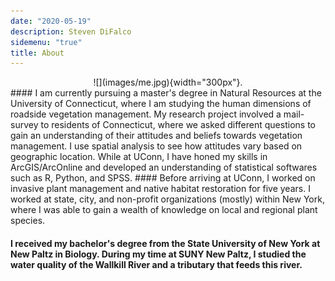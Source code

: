 ```yaml
---
date: "2020-05-19"
description: Steven DiFalco
sidemenu: "true"
title: About
---
```

<center>
![](images/me.jpg){width="300px"}.
</center>
#### I am currently pursuing a master's degree in Natural Resources at the University of Connecticut, where I am studying the human dimensions of roadside vegetation management. My research project involved a mail-survey to residents of Connecticut, where we asked different questions to gain an understanding of their attitudes and beliefs towards vegetation management. I use spatial analysis to see how attitudes vary based on geographic location. While at UConn, I have honed my skills in ArcGIS/ArcOnline and developed an understanding of statistical softwares such as R, Python, and SPSS.  
#### Before arriving at UConn, I worked on invasive plant management and native habitat restoration for five years. I worked at state, city, and non-profit organizations (mostly) within New York, where I was able to gain a wealth of knowledge on local and regional plant species.  

#### I received my bachelor's degree from the State University of New York at New Paltz in Biology. During my time at SUNY New Paltz, I studied the water quality of the Wallkill River and a tributary that feeds this river. 
